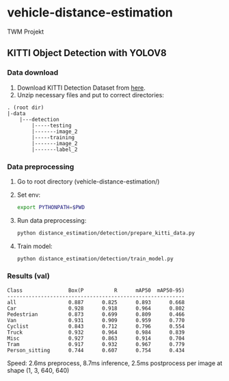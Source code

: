 # vehicle-distance-estimation

TWM Projekt

## KITTI Object Detection with YOLOV8

### Data download

1) Download KITTI Detection Dataset from [here](https://www.cvlibs.net/datasets/kitti/eval_object.php?obj_benchmark=2d).
2) Unzip necessary files and put to correct directories:

```
. (root dir)
|-data
    |---detection
        |-----testing
        |-------image_2
        |-----training
        |-------image_2
        |-------label_2
```

### Data preprocessing

1) Go to root directory (vehicle-distance-estimation/)

2) Set env:

    ```sh
    export PYTHONPATH=$PWD
    ```

3) Run data preprocessing:

    ```sh
    python distance_estimation/detection/prepare_kitti_data.py
    ```

4) Train model:

    ```sh
    python distance_estimation/detection/train_model.py
    ```

### Results (val)

```
Class               Box(P          R      mAP50  mAP50-95) 
----------------------------------------------------------
all                 0.887      0.825      0.893      0.668
Car                 0.928      0.918      0.964      0.802
Pedestrian          0.873      0.699      0.809      0.466
Van                 0.931      0.909      0.959      0.770
Cyclist             0.843      0.712      0.796      0.554
Truck               0.932      0.964      0.984      0.839
Misc                0.927      0.863      0.914      0.704
Tram                0.917      0.932      0.967      0.779
Person_sitting      0.744      0.607      0.754      0.434
```

Speed: 2.6ms preprocess, 8.7ms inference, 2.5ms postprocess per image at shape (1, 3, 640, 640)